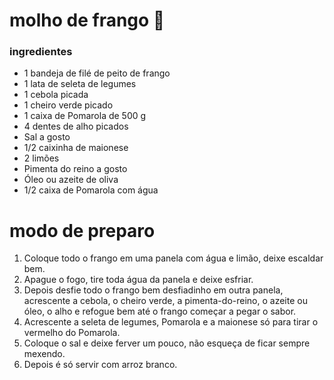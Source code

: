 # molho de frango :chicken:

### ingredientes

- 1 bandeja de filé de peito de frango
- 1 lata de seleta de legumes
- 1 cebola picada
- 1 cheiro verde picado
- 1 caixa de Pomarola de 500 g
- 4 dentes de alho picados
- Sal a gosto
- 1/2 caixinha de maionese
- 2 limões
- Pimenta do reino a gosto
- Óleo ou azeite de oliva
- 1/2 caixa de Pomarola com água

# modo de preparo

1. Coloque todo o frango em uma panela com água e limão, deixe escaldar bem.
2. Apague o fogo, tire toda água da panela e deixe esfriar.
3. Depois desfie todo o frango bem desfiadinho em outra panela, acrescente a cebola, o cheiro verde, a pimenta-do-reino, o azeite ou óleo, o alho e refogue bem até o frango começar a pegar o sabor.
4. Acrescente a seleta de legumes, Pomarola e a maionese só para tirar o vermelho do Pomarola.
5. Coloque o sal e deixe ferver um pouco, não esqueça de ficar sempre mexendo.
6. Depois é só servir com arroz branco.

